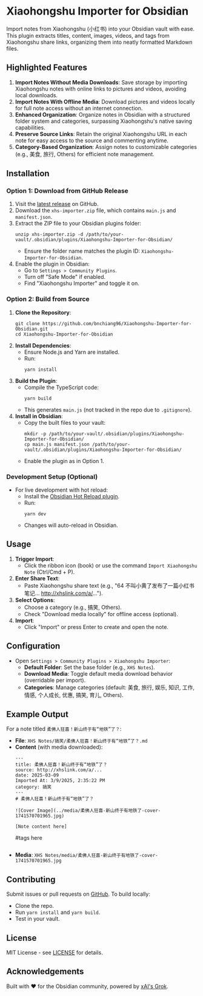 # Xiaohongshu Importer for Obsidian

Import notes from Xiaohongshu (小红书) into your Obsidian vault with ease. This plugin extracts titles, content, images, videos, and tags from Xiaohongshu share links, organizing them into neatly formatted Markdown files.

## Highlighted Features

1. **Import Notes Without Media Downloads**: Save storage by importing Xiaohongshu notes with online links to pictures and videos, avoiding local downloads.
2. **Import Notes With Offline Media**: Download pictures and videos locally for full note access without an internet connection.
3. **Enhanced Organization**: Organize notes in Obsidian with a structured folder system and categories, surpassing Xiaohongshu's native saving capabilities.
4. **Preserve Source Links**: Retain the original Xiaohongshu URL in each note for easy access to the source and commenting anytime.
5. **Category-Based Organization**: Assign notes to customizable categories (e.g., 美食, 旅行, Others) for efficient note management.

## Installation

### Option 1: Download from GitHub Release
1. Visit the [latest release](https://github.com/bnchiang96/Xiaohongshu-Importer-for-Obsidian/releases/latest) on GitHub.
2. Download the `xhs-importer.zip` file, which contains `main.js` and `manifest.json`.
3. Extract the ZIP file to your Obsidian plugins folder:
   ```
   unzip xhs-importer.zip -d /path/to/your-vault/.obsidian/plugins/Xiaohongshu-Importer-for-Obsidian/
   ```
	- Ensure the folder name matches the plugin ID: `Xiaohongshu-Importer-for-Obsidian`.
4. Enable the plugin in Obsidian:
	- Go to `Settings > Community Plugins`.
	- Turn off "Safe Mode" if enabled.
	- Find "Xiaohongshu Importer" and toggle it on.

### Option 2: Build from Source
1. **Clone the Repository**:
   ```
   git clone https://github.com/bnchiang96/Xiaohongshu-Importer-for-Obsidian.git
   cd Xiaohongshu-Importer-for-Obsidian
   ```
2. **Install Dependencies**:
	- Ensure Node.js and Yarn are installed.
	- Run:
	  ```
	  yarn install
	  ```
3. **Build the Plugin**:
	- Compile the TypeScript code:
	  ```
	  yarn build
	  ```
	- This generates `main.js` (not tracked in the repo due to `.gitignore`).
4. **Install in Obsidian**:
	- Copy the built files to your vault:
	  ```
	  mkdir -p /path/to/your-vault/.obsidian/plugins/Xiaohongshu-Importer-for-Obsidian/
	  cp main.js manifest.json /path/to/your-vault/.obsidian/plugins/Xiaohongshu-Importer-for-Obsidian/
	  ```
	- Enable the plugin as in Option 1.

### Development Setup (Optional)
- For live development with hot reload:
	- Install the [Obsidian Hot Reload plugin](https://github.com/pjeby/hot-reload).
	- Run:
	  ```
	  yarn dev
	  ```
	- Changes will auto-reload in Obsidian.

## Usage

1. **Trigger Import**:
	- Click the ribbon icon (book) or use the command `Import Xiaohongshu Note` (Ctrl/Cmd + P).
2. **Enter Share Text**:
	- Paste Xiaohongshu share text (e.g., "64 不叫小黄了发布了一篇小红书笔记... http://xhslink.com/a/...").
3. **Select Options**:
	- Choose a category (e.g., 搞笑, Others).
	- Check "Download media locally" for offline access (optional).
4. **Import**:
	- Click "Import" or press Enter to create and open the note.

## Configuration

- Open `Settings > Community Plugins > Xiaohongshu Importer`:
	- **Default Folder**: Set the base folder (e.g., `XHS Notes`).
	- **Download Media**: Toggle default media download behavior (overridable per import).
	- **Categories**: Manage categories (default: 美食, 旅行, 娱乐, 知识, 工作, 情感, 个人成长, 优惠, 搞笑, 育儿, Others).

## Example Output

For a note titled `柔佛人狂喜！新山终于有“地铁”了？`:

- **File**: `XHS Notes/搞笑/柔佛人狂喜！新山终于有“地铁”了？.md`
- **Content** (with media downloaded):
  ```
  ---
  title: 柔佛人狂喜！新山终于有“地铁”了？
  source: http://xhslink.com/a/...
  date: 2025-03-09
  Imported At: 3/9/2025, 2:35:22 PM
  category: 搞笑
  ---
  # 柔佛人狂喜！新山终于有“地铁”了？

  ![Cover Image](../media/柔佛人狂喜-新山终于有地铁了-cover-1741570701965.jpg)

  [Note content here]

  ```
  #tags here
  ```
- **Media**: `XHS Notes/media/柔佛人狂喜-新山终于有地铁了-cover-1741570701965.jpg`

## Contributing

Submit issues or pull requests on [GitHub](https://github.com/bnchiang96/Xiaohongshu-Importer-for-Obsidian). To build locally:
- Clone the repo.
- Run `yarn install` and `yarn build`.
- Test in your vault.

## License

MIT License - see [LICENSE](LICENSE) for details.

## Acknowledgements

Built with ❤️ for the Obsidian community, powered by [xAI's Grok](https://xai.com).
